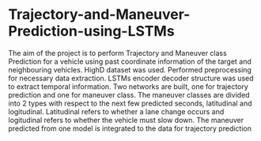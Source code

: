 # Trajectory-and-Maneuver-Prediction-using-LSTMs
The aim of the project is to perform Trajectory and Maneuver class Prediction for a vehicle using past coordinate information of the target and neighbouring vehicles. HighD dataset was used. Performed preprocessing for necessary data extraction. LSTMs encoder decoder structure was used to extract temporal information. Two networks are built, one for trajectory prediction and one for maneuver class. The maneuver classes are divided into 2 types with respect to the next few predicted seconds, latitudinal and logitudinal. Latitudinal refers to whether a lane change occurs and logitudinal refers to whether the vehicle must slow down. The maneuver predicted from one model is integrated to the data for trajectory prediction
